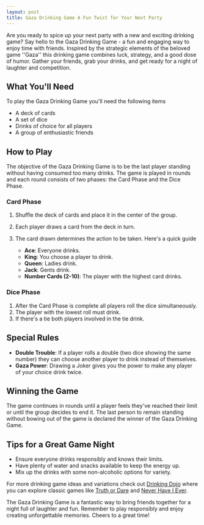 ```yaml
---
layout: post
title: Gaza Drinking Game A Fun Twist for Your Next Party
---
```



Are you ready to spice up your next party with a new and exciting drinking game? Say hello to the Gaza Drinking Game - a fun and engaging way to enjoy time with friends. Inspired by the strategic elements of the beloved game ''Gaza'' this drinking game combines luck, strategy, and a good dose of humor. Gather your friends, grab your drinks, and get ready for a night of laughter and competition.

## What You'll Need

To play the Gaza Drinking Game you'll need the following items

- A deck of cards
- A set of dice
- Drinks of choice for all players
- A group of enthusiastic friends

## How to Play

The objective of the Gaza Drinking Game is to be the last player standing without having consumed too many drinks. The game is played in rounds and each round consists of two phases: the Card Phase and the Dice Phase.

### Card Phase

1. Shuffle the deck of cards and place it in the center of the group.
2. Each player draws a card from the deck in turn.
3. The card drawn determines the action to be taken. Here's a quick guide

   - **Ace**: Everyone drinks.
   - **King**: You choose a player to drink.
   - **Queen**: Ladies drink.
   - **Jack**: Gents drink.
   - **Number Cards (2-10)**: The player with the highest card drinks.

### Dice Phase

1. After the Card Phase is complete all players roll the dice simultaneously.
2. The player with the lowest roll must drink.
3. If there's a tie both players involved in the tie drink.

## Special Rules

- **Double Trouble**: If a player rolls a double (two dice showing the same number) they can choose another player to drink instead of themselves.
- **Gaza Power**: Drawing a Joker gives you the power to make any player of your choice drink twice.

## Winning the Game

The game continues in rounds until a player feels they've reached their limit or until the group decides to end it. The last person to remain standing without bowing out of the game is declared the winner of the Gaza Drinking Game.

## Tips for a Great Game Night

- Ensure everyone drinks responsibly and knows their limits.
- Have plenty of water and snacks available to keep the energy up.
- Mix up the drinks with some non-alcoholic options for variety.

For more drinking game ideas and variations check out [Drinking Dojo](https://drinkingdojo.com/) where you can explore classic games like [Truth or Dare](https://drinkingdojo.com/games/truth-or-dare) and [Never Have I Ever](https://drinkingdojo.com/games/never-have-i-ever).

The Gaza Drinking Game is a fantastic way to bring friends together for a night full of laughter and fun. Remember to play responsibly and enjoy creating unforgettable memories. Cheers to a great time!
